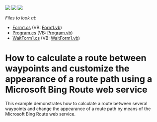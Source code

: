 <!-- default badges list -->
![](https://img.shields.io/endpoint?url=https://codecentral.devexpress.com/api/v1/VersionRange/128576046/16.1.4%2B)
[![](https://img.shields.io/badge/Open_in_DevExpress_Support_Center-FF7200?style=flat-square&logo=DevExpress&logoColor=white)](https://supportcenter.devexpress.com/ticket/details/E5100)
[![](https://img.shields.io/badge/📖_How_to_use_DevExpress_Examples-e9f6fc?style=flat-square)](https://docs.devexpress.com/GeneralInformation/403183)
<!-- default badges end -->
<!-- default file list -->
*Files to look at*:

* [Form1.cs](./CS/ConnectToRouteService/Form1.cs) (VB: [Form1.vb](./VB/ConnectToRouteService/Form1.vb))
* [Program.cs](./CS/ConnectToRouteService/Program.cs) (VB: [Program.vb](./VB/ConnectToRouteService/Program.vb))
* [WaitForm1.cs](./CS/ConnectToRouteService/WaitForm1.cs) (VB: [WaitForm1.vb](./VB/ConnectToRouteService/WaitForm1.vb))
<!-- default file list end -->
# How to calculate a route between waypoints and customize the appearance of a route path using a Microsoft Bing Route web service


<p>This example demonstrates how to calculate a route between several waypoints and change the appearance of a route path by means of the Microsoft Bing Route web service.</p>
<p> </p>
<p> </p>

<br/>



